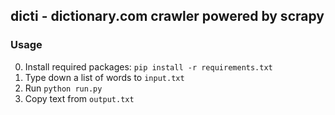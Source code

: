 ## dicti - dictionary.com crawler powered by scrapy

### Usage
  0. Install required packages: `pip install -r requirements.txt`
  1. Type down a list of words to `input.txt`
  2. Run `python run.py`
  3. Copy text from `output.txt`
